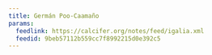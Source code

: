 ```yaml
---
title: Germán Poo-Caamaño
params:
  feedlink: https://calcifer.org/notes/feed/igalia.xml
  feedid: 9beb57112b559cc7f8992215d0e392c5
---
```


